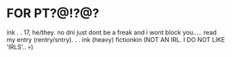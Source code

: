  # FOR PT?@!?@?

ink . . 17, he/they.
no dni just dont be a freak and i wont block you..... read my entry (rentry/sntry). . . ink (heavy) fictionkin (NOT AN IRL. I DO NOT LIKE 'IRLS'.. 💀)





